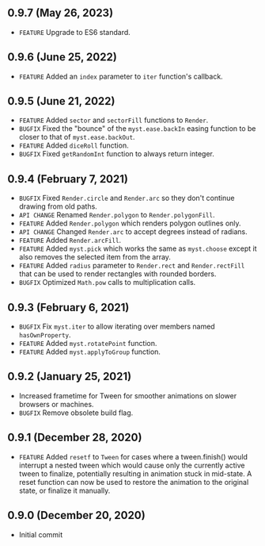 ## 0.9.7 (May 26, 2023)
- `FEATURE` Upgrade to ES6 standard.

## 0.9.6 (June 25, 2022)
- `FEATURE` Added an `index` parameter to `iter` function's callback.

## 0.9.5 (June 21, 2022)
- `FEATURE` Added `sector` and `sectorFill` functions to `Render`.
- `BUGFIX` Fixed the "bounce" of the `myst.ease.backIn` easing function to be closer to that of `myst.ease.backOut`.
- `FEATURE` Added `diceRoll` function.
- `BUGFIX` Fixed `getRandomInt` function to always return integer.

## 0.9.4 (February 7, 2021)
- `BUGFIX` Fixed `Render.circle` and `Render.arc` so they don't continue drawing from old paths.
- `API CHANGE` Renamed `Render.polygon` to `Render.polygonFill`.
- `FEATURE` Added `Render.polygon` which renders polygon outlines only.
- `API CHANGE` Changed `Render.arc` to accept degrees instead of radians.
- `FEATURE` Added `Render.arcFill`.
- `FEATURE` Added `myst.pick` which works the same as `myst.choose` except it also removes the selected item from the array.
- `FEATURE` Added `radius` parameter to `Render.rect` and `Render.rectFill` that can be used to render rectangles with rounded borders.
- `BUGFIX` Optimized `Math.pow` calls to multiplication calls.

## 0.9.3 (February 6, 2021)
- `BUGFIX` Fix `myst.iter` to allow iterating over members named `hasOwnProperty`.
- `FEATURE` Added `myst.rotatePoint` function.
- `FEATURE` Added `myst.applyToGroup` function.

## 0.9.2 (January 25, 2021)
- Increased frametime for Tween for smoother animations on slower browsers or machines.
- `BUGFIX` Remove obsolete build flag.

## 0.9.1 (December 28, 2020)
- `FEATURE` Added `resetf` to `Tween` for cases where a tween.finish() would interrupt a nested tween which would cause only the currently active tween to finalize, potentially resulting in animation stuck in mid-state. A reset function can now be used to restore the animation to the original state, or finalize it manually.

## 0.9.0 (December 20, 2020)
- Initial commit
